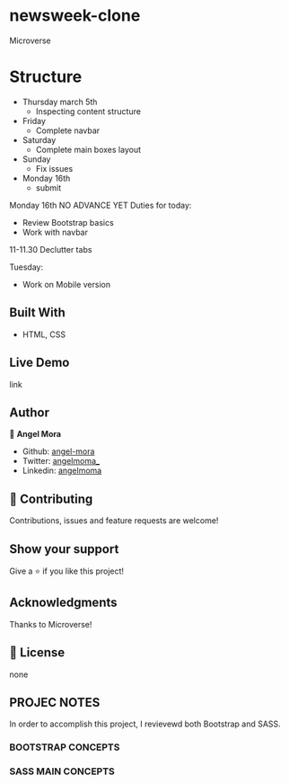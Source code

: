 # newsweek-clone
Microverse 

# Structure

- Thursday march 5th
    - Inspecting content structure
- Friday
    -  Complete navbar
- Saturday
    - Complete main boxes layout
- Sunday
    - Fix issues
- Monday 16th
    - submit 

Monday 16th NO ADVANCE YET
Duties for today:

- Review Bootstrap basics
- Work with navbar

11-11.30 Declutter tabs

Tuesday:

- Work on Mobile version



## Built With

- HTML, CSS

## Live Demo

link

## Author

👤 **Angel Mora**

- Github: [angel-mora](https://github.com/angel-mora)
- Twitter: [angelmoma_](https://twitter.com/angelmoma_)
- Linkedin: [angelmoma](https://www.linkedin.com/in/angelmoma/)

## 🤝 Contributing

Contributions, issues and feature requests are welcome!

## Show your support

Give a ⭐️ if you like this project!

## Acknowledgments

Thanks to Microverse!

## 📝 License

none

## PROJEC NOTES

In order to accomplish this project, I revievewd both Bootstrap and SASS.

### BOOTSTRAP CONCEPTS



### SASS MAIN CONCEPTS


